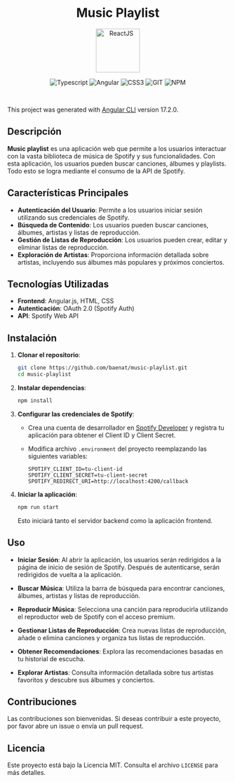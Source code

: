 <div align="center">

# Music Playlist

<img alt="ReactJS" src="src/favicon.ico" width="100" /><br>


![Typescript](https://img.shields.io/badge/TypeScript-007ACC?style=for-the-badge&logo=typescript&logoColor=white)
![Angular](https://img.shields.io/badge/Angular-DD0031?style=for-the-badge&logo=angular&logoColor=white)
![CSS3](https://img.shields.io/badge/css3-%231572B6.svg?style=for-the-badge&logo=css3&logoColor=white)
![GIT](https://img.shields.io/badge/Git-fc6d26?style=for-the-badge&logo=git&logoColor=white)
![NPM](https://img.shields.io/badge/NPM-%23CB3837.svg?style=for-the-badge&logo=npm&logoColor=white)

</div><br>


This project was generated with [Angular CLI](https://github.com/angular/angular-cli) version 17.2.0.

## Descripción

**Music playlist** es una aplicación web que permite a los usuarios interactuar con la vasta biblioteca de música de Spotify y sus funcionalidades. Con esta aplicación, los usuarios pueden buscar canciones, álbumes y playlists. Todo esto se logra mediante el consumo de la API de Spotify.

## Características Principales

- **Autenticación del Usuario**: Permite a los usuarios iniciar sesión utilizando sus credenciales de Spotify.
- **Búsqueda de Contenido**: Los usuarios pueden buscar canciones, álbumes, artistas y listas de reproducción.
- **Gestión de Listas de Reproducción**: Los usuarios pueden crear, editar y eliminar listas de reproducción.
- **Exploración de Artistas**: Proporciona información detallada sobre artistas, incluyendo sus álbumes más populares y próximos conciertos.

## Tecnologías Utilizadas

- **Frontend**: Angular.js, HTML, CSS
- **Autenticación**: OAuth 2.0 (Spotify Auth)
- **API**: Spotify Web API

## Instalación

1. **Clonar el repositorio**:
    ```sh
    git clone https://github.com/baenat/music-playlist.git
    cd music-playlist
    ```

2. **Instalar dependencias**:
    ```sh
    npm install
    ```

3. **Configurar las credenciales de Spotify**:
   - Crea una cuenta de desarrollador en [Spotify Developer](https://developer.spotify.com/) y registra tu aplicación para obtener el Client ID y Client Secret.
   - Modifica archivo `.environment` del proyecto reemplazando las siguientes variables:

     ```env
     SPOTIFY_CLIENT_ID=tu-client-id
     SPOTIFY_CLIENT_SECRET=tu-client-secret
     SPOTIFY_REDIRECT_URI=http://localhost:4200/callback
     ```

4. **Iniciar la aplicación**:
    ```sh
    npm run start
    ```

    Esto iniciará tanto el servidor backend como la aplicación frontend.

## Uso

- **Iniciar Sesión**: Al abrir la aplicación, los usuarios serán redirigidos a la página de inicio de sesión de Spotify. Después de autenticarse, serán redirigidos de vuelta a la aplicación.

- **Buscar Música**: Utiliza la barra de búsqueda para encontrar canciones, álbumes, artistas y listas de reproducción.

- **Reproducir Música**: Selecciona una canción para reproducirla utilizando el reproductor web de Spotify con el acceso premium.

- **Gestionar Listas de Reproducción**: Crea nuevas listas de reproducción, añade o elimina canciones y organiza tus listas de reproducción.

- **Obtener Recomendaciones**: Explora las recomendaciones basadas en tu historial de escucha.

- **Explorar Artistas**: Consulta información detallada sobre tus artistas favoritos y descubre sus álbumes y conciertos.

## Contribuciones

Las contribuciones son bienvenidas. Si deseas contribuir a este proyecto, por favor abre un issue o envía un pull request.

## Licencia

Este proyecto está bajo la Licencia MIT. Consulta el archivo `LICENSE` para más detalles.
